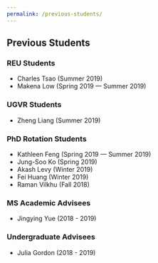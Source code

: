 ```yaml
---
permalink: /previous-students/
---
```


## Previous Students

### REU Students
- Charles Tsao (Summer 2019)
- Makena Low (Spring 2019 — Summer 2019)

### UGVR Students
- Zheng Liang (Summer 2019)

### PhD Rotation Students
- Kathleen Feng (Spring 2019 — Summer 2019)
- Jung-Soo Ko (Spring 2019)
- Akash Levy (Winter 2019)
- Fei Huang (Winter 2019)
- Raman Vilkhu (Fall 2018)

### MS Academic Advisees
- Jingying Yue (2018 - 2019)

### Undergraduate Advisees
- Julia Gordon (2018 - 2019)
